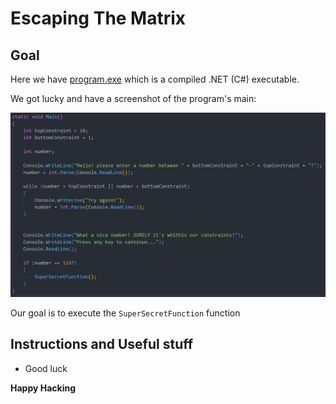 # Escaping The Matrix

## Goal
Here we have [program.exe](program.exe) which is a compiled .NET (C#) executable.

We got lucky and have a screenshot of the program's main:

!["Main Code"](Main.png)

Our goal is to execute the `SuperSecretFunction` function

## Instructions and Useful stuff
- Good luck

__Happy Hacking__
